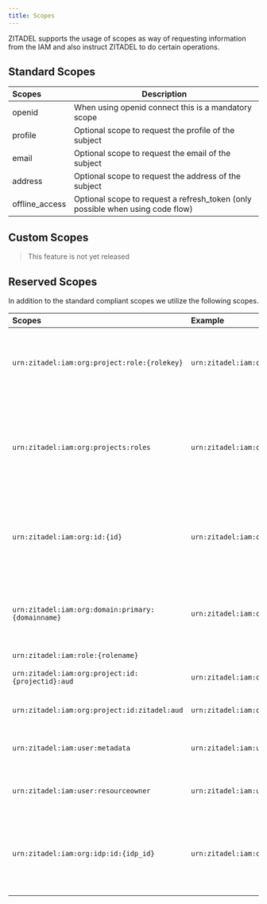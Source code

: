 ```yaml
---
title: Scopes
---
```


ZITADEL supports the usage of scopes as way of requesting information from the IAM and also instruct ZITADEL to do certain operations.

## Standard Scopes

| Scopes         | Description                                                                    |
| :------------- | ------------------------------------------------------------------------------ |
| openid         | When using openid connect this is a mandatory scope                            |
| profile        | Optional scope to request the profile of the subject                           |
| email          | Optional scope to request the email of the subject                             |
| address        | Optional scope to request the address of the subject                           |
| offline_access | Optional scope to request a refresh_token (only possible when using code flow) |

## Custom Scopes

> This feature is not yet released

## Reserved Scopes

In addition to the standard compliant scopes we utilize the following scopes.

| Scopes                                            | Example                                                | Description                                                                                                                                                                                                                                                                  |
|:--------------------------------------------------|:-------------------------------------------------------|------------------------------------------------------------------------------------------------------------------------------------------------------------------------------------------------------------------------------------------------------------------------------|
| `urn:zitadel:iam:org:project:role:{rolekey}`      | `urn:zitadel:iam:org:project:role:user`                | By using this scope a client can request the claim `urn:zitadel:iam:org:project:roles` to be asserted when possible. As an alternative approach you can enable all roles to be asserted from the [project](/guides/manage/console/roles#authorizations) a client belongs to. |
| `urn:zitadel:iam:org:projects:roles`              | `urn:zitadel:iam:org:projects:roles`                   | By using this scope a client can request the claim `urn:zitadel:iam:org:project:{projectid}:roles` to be asserted for each requested project. All projects of the token audience, requested by the `urn:zitadel:iam:org:project:id:{projectid}:aud` scopes will be used.     |
| `urn:zitadel:iam:org:id:{id}`                     | `urn:zitadel:iam:org:id:178204173316174381`            | When requesting this scope **ZITADEL** will enforce that the user is a member of the selected organization. If the organization does not exist a failure is displayed. It will assert the `urn:zitadel:iam:user:resourceowner` claims.                                       |
| `urn:zitadel:iam:org:domain:primary:{domainname}` | `urn:zitadel:iam:org:domain:primary:acme.ch`           | When requesting this scope **ZITADEL** will enforce that the user is a member of the selected organization and the username is suffixed by the provided domain. If the organization does not exist a failure is displayed                                                    |
| `urn:zitadel:iam:role:{rolename}`                 |                                                        |                                                                                                                                                                                                                                                                              |
| `urn:zitadel:iam:org:project:id:{projectid}:aud`  | `urn:zitadel:iam:org:project:id:69234237810729019:aud` | By adding this scope, the requested projectid will be added to the audience of the access token                                                                                                                                                                              |
| `urn:zitadel:iam:org:project:id:zitadel:aud`      | `urn:zitadel:iam:org:project:id:zitadel:aud`           | By adding this scope, the ZITADEL project ID will be added to the audience of the access token                                                                                                                                                                               |
| `urn:zitadel:iam:user:metadata`                   | `urn:zitadel:iam:user:metadata`                        | By adding this scope, the metadata of the user will be included in the token. The values are base64 encoded.                                                                                                                                                                 |
| `urn:zitadel:iam:user:resourceowner`              | `urn:zitadel:iam:user:resourceowner`                   | By adding this scope, the resourceowner (id, name, primary_domain) of the user will be included in the token.                                                                                                                                                                |
| `urn:zitadel:iam:org:idp:id:{idp_id}`             | `urn:zitadel:iam:org:idp:id:76625965177954913`         | By adding this scope the user will directly be redirected to the identity provider to authenticate. Make sure you also send the primary domain scope if a custom login policy is configured. Otherwise the system will not be able to identify the identity provider.        |
